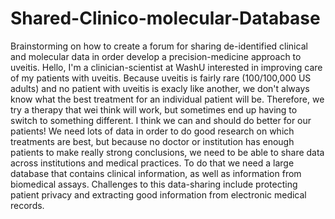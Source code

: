 # Shared-Clinico-molecular-Database
Brainstorming on how to create a forum for sharing de-identified clinical and molecular data in order develop a precision-medicine approach to uveitis.
Hello, I'm a clinician-scientist at WashU interested in improving care of my patients with uveitis. Because uveitis is fairly rare (100/100,000 US adults) and no patient with uveitis is exacly like another, we don't always know what the best treatment for an individual patient will be. Therefore, we try a therapy that wei think will work, but sometimes end up having to switch to something different. I think we can and should do better for our patients! We need lots of data in order to do good research on which treatments are best, but because no doctor or institution has enough patients to make really strong conclusions, we need to be able to share data across institutions and medical practices. To do that we need a large database that contains clinical information, as well as information from biomedical assays. Challenges to this data-sharing include protecting patient privacy and extracting good information from electronic medical records.
